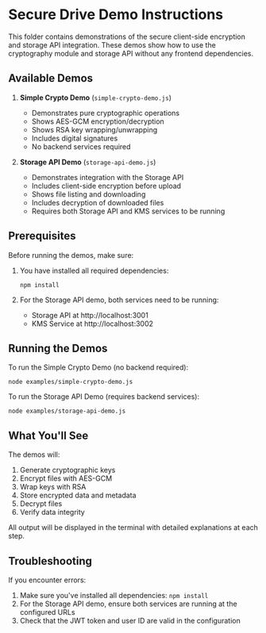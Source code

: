 # Secure Drive Demo Instructions

This folder contains demonstrations of the secure client-side encryption and storage API integration. These demos show how to use the cryptography module and storage API without any frontend dependencies.

## Available Demos

1. **Simple Crypto Demo** (`simple-crypto-demo.js`)
   - Demonstrates pure cryptographic operations
   - Shows AES-GCM encryption/decryption
   - Shows RSA key wrapping/unwrapping
   - Includes digital signatures
   - No backend services required

2. **Storage API Demo** (`storage-api-demo.js`)
   - Demonstrates integration with the Storage API
   - Includes client-side encryption before upload
   - Shows file listing and downloading
   - Includes decryption of downloaded files
   - Requires both Storage API and KMS services to be running

## Prerequisites

Before running the demos, make sure:

1. You have installed all required dependencies:
   ```
   npm install
   ```

2. For the Storage API demo, both services need to be running:
   - Storage API at http://localhost:3001
   - KMS Service at http://localhost:3002

## Running the Demos

To run the Simple Crypto Demo (no backend required):

```
node examples/simple-crypto-demo.js
```

To run the Storage API Demo (requires backend services):

```
node examples/storage-api-demo.js
```

## What You'll See

The demos will:
1. Generate cryptographic keys
2. Encrypt files with AES-GCM
3. Wrap keys with RSA
4. Store encrypted data and metadata
5. Decrypt files
6. Verify data integrity

All output will be displayed in the terminal with detailed explanations at each step.

## Troubleshooting

If you encounter errors:

1. Make sure you've installed all dependencies: `npm install`
2. For the Storage API demo, ensure both services are running at the configured URLs
3. Check that the JWT token and user ID are valid in the configuration
